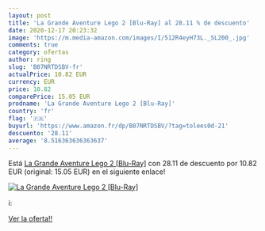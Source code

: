 ```yaml
---
layout: post
title: 'La Grande Aventure Lego 2 [Blu-Ray] al 28.11 % de descuento'
date: 2020-12-17 20:23:32
image: 'https://m.media-amazon.com/images/I/512R4eyH73L._SL200_.jpg'
comments: true
category: ofertas
author: ring
slug: 'B07NRTDSBV-fr'
actualPrice: 10.82 EUR
currency: EUR
price: 10.82
comparePrice: 15.05 EUR
prodname: 'La Grande Aventure Lego 2 [Blu-Ray]'
country: 'fr'
flag: '🇫🇷'
buyurl: 'https://www.amazon.fr/dp/B07NRTDSBV/?tag=tolees0d-21'
descuento: '28.11'
average: '8.516363636363637'
---
```


Está [La Grande Aventure Lego 2 [Blu-Ray]](https://www.amazon.fr/dp/B07NRTDSBV/?tag=tolees0d-21) con 28.11 de descuento por 10.82 EUR (original: 15.05 EUR) en el siguiente enlace!

[![La Grande Aventure Lego 2 [Blu-Ray]](https://m.media-amazon.com/images/I/512R4eyH73L._SL200_.jpg)](https://www.amazon.fr/dp/B07NRTDSBV/?tag=tolees0d-21)

ℹ️:


[Ver la oferta!!](https://www.amazon.fr/dp/B07NRTDSBV/?tag=tolees0d-21)
